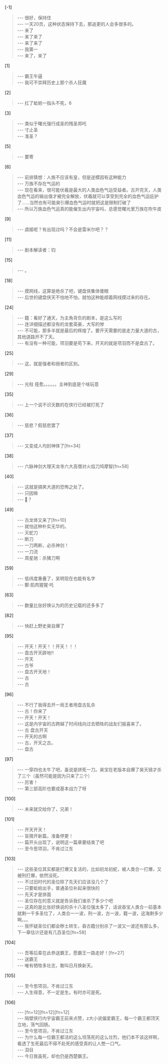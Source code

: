 
[-1] 
>--- 很好，保持住<br>
>--- 一天20页，这种状态保持下去，那追更的人会多很多的。<br>
>--- 来了<br>
>--- 来了来了<br>
>--- 来了来了<br>
>--- 我第一<br>
>--- 来了，来了<br>

[1] 
>--- 霸王牛逼<br>
>--- 我可不崇拜历史上那个杀人狂魔<br>

[2] 
>--- 扛了蚯蚓一指头不死，6<br>

[3] 
>--- 类似于曙光强行成圣的残圣郑吒<br>
>--- 寸止圣<br>
>--- 准圣？<br>

[5] 
>--- 要寄<br>

[6] 
>--- 前排猜想：人族不应该有皇，但是逆模因有这种能力<br>
>--- 万族不存在气运的<br>
>--- 现在看来，很可能伏羲是最大的人类血色气运受益者。古开完天，人类血色气运的输出值才被完全解放，伏羲就可以享受到完全的血色气运庇护了……当然也有可能昊引爆血色气运时就把这是限制打破了<br>
>--- 所以万族血色气运真的能催生出内宇宙吗，总感觉曙光里万族在吹牛皮<br>

[9] 
>--- 虞姬呢？有出现过吗？不会是雷米尔吧？？<br>

[11] 
>--- 剧本解读者：钧<br>

[15] 
>--- 。<br>

[18] 
>--- 摸网线，这算是绝杀了吧，键盘侠集体傻眼<br>
>--- 后世的键盘侠天不怕地不怕，就怕这种能顺着网线摸过来的存在。<br>

[24] 
>--- 籍：看好了通天，为主角背负的剧本，是这么写的<br>
>--- 连详细描述都没有的龙套英豪，大写的惨<br>
>--- 不可能，那多半就是最后的辉煌了。要开天需要的是走力量大道的古，其他道路开不了天。<br>
>--- 有没有一种可能，项羽要是苟下来，开天的就是项羽而不是盘古了。<br>

[25] 
>--- 这，就是强者和弱者的区别。<br>

[29] 
>--- 光柱 痊愈。。。。。。主神到底是个啥玩意<br>

[35] 
>--- 上一个说不识天数的在侠行已经被打死了<br>

[36] 
>--- 慈悲？假慈悲罢了<br>

[37] 
>--- 又变成人均封神体了[fn=34]<br>

[38] 
>--- 六脉神剑大理天龙寺六大高僧对火焰刀鸠摩智[fn=58]<br>

[40] 
>--- 这就是搞笑大道的恐怖之处了。<br>
>--- 只因嘛<br>
>--- 🐔？<br>

[49] 
>--- 古龙体又来了[fn=10]<br>
>--- 就怕这种朴实无华的。<br>
>--- 灭蛇刀<br>
>--- 断刀<br>
>--- 一刀两断，必杀神剑！<br>
>--- 一刀流<br>
>--- 周星驰：杀猪刀啊<br>

[59] 
>--- 低纬度重叠了，吴明现在也能有名字<br>
>--- 鄭·肌肉猩猩·吒<br>

[63] 
>--- 数量比张好焕认为的历史记载的还多多了<br>

[82] 
>--- 快赶上野史昊自爆了<br>

[95] 
>--- 开天！开天！！开天！！！<br>
>--- 盘古开天辟地!!<br>
>--- 开天<br>
>--- 古爷<br>
>--- 盘古开天地！<br>
>--- 古<br>
>--- 古<br>

[96] 
>--- 不行了我得去开一局王者用盘古乱杀<br>
>--- 古！你来了<br>
>--- 开天！开天！<br>
>--- 这是内宇宙的古跨越了时间线向过去牺牲的战友们报喜来了。<br>
>--- 古   盘古开天<br>
>--- 开天的古啊<br>
>--- 古，开天之古。<br>
>--- 盘古<br>

[97] 
>--- 一穿四也太牛了吧，虽说是拼死一刀。昊宝在老版本自爆了昊天镜才杀了三个（虽然可能是因为只来了三个）<br>
>--- 厉害！<br>
>--- 第三部高阶也要成基本战力了呀<br>

[100] 
>--- 未来就交给你了，兄弟！<br>

[101] 
>--- 开天开天！<br>
>--- 盲猜开新篇，准备停更！<br>
>--- 篇开头出现了，说明这一篇章要结束了吧<br>
>--- 至今思项羽，不肯过江东<br>

[103] 
>--- 这些圣位其实都是打爆又复活的，比如初龙初蛇，被人类合一打爆，又被刑打爆，依然没死。<br>
>--- 不过旧时代的圣位除了先天们应该没几个了<br>
>--- 只要蚯蚓出手，普通圣位补起来很快的<br>
>--- 先天才是排面<br>
>--- 圣位存在的意义就是告诉我们谁杀了多少个吧<br>
>--- 这真的是比张好焕说的杀十八圣位强太多了，话说昋宝人类合一前基本就剩一千多圣位了，人类合一一波，刑一波，古一波，籍一波，这海剩多少啊。。。<br>
>--- 我怀疑圣位们都会秽土转生，昋古籍分别杀了一波又一波还有那么多，下一章估计还是有几百圣位[fn=58]<br>

[104] 
>--- 吾等后辈在此恭送霸王，愿霸王一路走好！[fn=27]<br>
>--- 送霸王<br>
>--- 唯有牺牲多壮志，敢叫日月换新天。<br>

[105] 
>--- 至今思项羽，不肯过江东<br>
>--- 人生得意，不一定是生。有时亦可是死。<br>

[106] 
>--- [fn=12][fn=12][fn=12]<br>
>--- 隔壁侠行内宇宙霸王前来点赞，z大小说偏爱霸王，每一个霸王都顶天立地，荡气回肠。<br>
>--- 至今思项羽，不肯过江东<br>
>--- 为什么每一位霸王都活的这么坦荡死的这么壮烈，他们本不该这样啊，看透了生死最后不得不赴死的感受真的让人憋一口气。<br>
>--- 泪目<br>
>--- 今日我虽死，却也仍是西楚霸王。<br>

